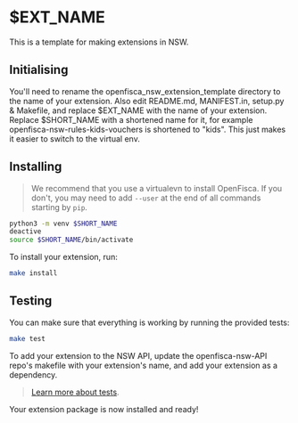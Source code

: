 # $EXT_NAME 

This is a template for making extensions in NSW.

## Initialising 

You'll need to rename the openfisca_nsw_extension_template directory to the name
of your extension. Also edit README.md, MANIFEST.in, setup.py & Makefile, and replace $EXT_NAME with the 
name of your extension. Replace $SHORT_NAME with a shortened name for it, for example
openfisca-nsw-rules-kids-vouchers is shortened to "kids". This just makes it easier to
switch to the virtual env.


## Installing

> We recommend that you use a virtualevn to install OpenFisca. If you don't, 
you may need to add `--user` at the end of all commands starting by `pip`.

```sh
python3 -m venv $SHORT_NAME
deactive
source $SHORT_NAME/bin/activate

```
To install your extension, run:

```sh
make install 
```

## Testing

You can make sure that everything is working by running the provided tests:

```sh
make test 
```

To add your extension to the NSW API, update the openfisca-nsw-API repo's makefile with your
extension's name, and add your extension as a dependency.

> [Learn more about tests](http://openfisca.org/doc/coding-the-legislation/writing_yaml_tests.html).

Your extension package is now installed and ready!
